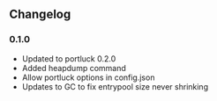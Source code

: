 ## Changelog ##

### 0.1.0 ###
* Updated to portluck 0.2.0
* Added heapdump command
* Allow portluck options in config.json
* Updates to GC to fix entrypool size never shrinking